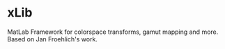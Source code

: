 # xLib
MatLab Framework for colorspace transforms, gamut mapping and more. Based on Jan Froehlich's work.
